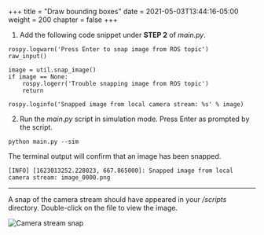 +++
title = "Draw bounding boxes"
date = 2021-05-03T13:44:16-05:00
weight = 200
chapter = false
+++

1. Add the following code snippet under **STEP 2** of _main.py_.

```
rospy.logwarn('Press Enter to snap image from ROS topic')
raw_input()

image = util.snap_image()
if image == None:
    rospy.logerr('Trouble snapping image from ROS topic')
    return

rospy.loginfo('Snapped image from local camera stream: %s' % image)
```

2. Run the _main.py_ script in simulation mode. Press Enter as prompted by the script.

```
python main.py --sim
```

The terminal output will confirm that an image has been snapped.

```
[INFO] [1623013252.228023, 667.865000]: Snapped image from local camera stream: image_0000.png
```

---

A snap of the camera stream should have appeared in your _/scripts_ directory. Double-click on the file to view the image.

![Camera stream snap](/stream-snap.png?classes=border)

